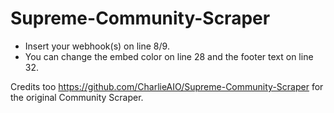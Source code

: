 # Supreme-Community-Scraper

- Insert your webhook(s) on line 8/9. 
- You can change the embed color on line 28 and the footer text on line 32.

Credits too https://github.com/CharlieAIO/Supreme-Community-Scraper for the original Community Scraper. 
